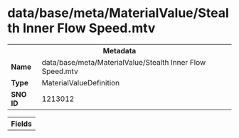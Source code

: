 <h1>data/base/meta/MaterialValue/Stealth Inner Flow Speed.mtv</h1><table><tr><th colspan="100%">Metadata</th></tr><tr><td><b>Name</b></td><td>data/base/meta/MaterialValue/Stealth Inner Flow Speed.mtv</td></tr><tr><td><b>Type</b></td><td>MaterialValueDefinition</td></tr><tr><td><b>SNO ID</b></td><td>1213012</td></tr></table>

<table><tr><th colspan="100%">Fields</th></tr></table>

